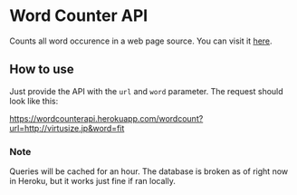 # Word Counter API

Counts all word occurence in a web page source. You can visit it [here](https://wordcounterapi.herokuapp.com).

## How to use

Just provide the API with the `url` and `word` parameter. The request should look like this:

https://wordcounterapi.herokuapp.com/wordcount?url=http://virtusize.jp&word=fit


### Note

Queries will be cached for an hour.
The database is broken as of right now in Heroku, but it works just fine if ran locally.
